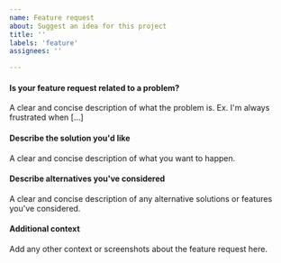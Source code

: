 ```yaml
---
name: Feature request
about: Suggest an idea for this project
title: ''
labels: 'feature'
assignees: ''

---
```


#### Is your feature request related to a problem?

A clear and concise description of what the problem is. Ex. I'm always frustrated when [...]

#### Describe the solution you'd like

A clear and concise description of what you want to happen.

#### Describe alternatives you've considered

A clear and concise description of any alternative solutions or features you've considered.

#### Additional context

Add any other context or screenshots about the feature request here.
